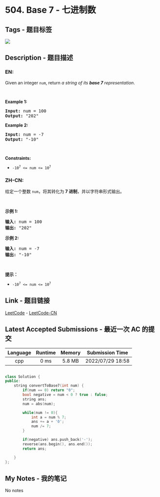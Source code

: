 
# 504. Base 7 - 七进制数

## Tags - 题目标签

 <img src="https://img.shields.io/badge/Math-数学-blue.svg">  


## Description - 题目描述

### EN:
<p>Given an integer <code>num</code>, return <em>a string of its <strong>base 7</strong> representation</em>.</p>

<p>&nbsp;</p>
<p><strong class="example">Example 1:</strong></p>
<pre><strong>Input:</strong> num = 100
<strong>Output:</strong> "202"
</pre><p><strong class="example">Example 2:</strong></p>
<pre><strong>Input:</strong> num = -7
<strong>Output:</strong> "-10"
</pre>
<p>&nbsp;</p>
<p><strong>Constraints:</strong></p>

<ul>
	<li><code>-10<sup>7</sup> &lt;= num &lt;= 10<sup>7</sup></code></li>
</ul>


### ZH-CN:
<p>给定一个整数 <code>num</code>，将其转化为 <strong>7 进制</strong>，并以字符串形式输出。</p>

<p>&nbsp;</p>

<p><strong>示例 1:</strong></p>

<pre>
<strong>输入:</strong> num = 100
<strong>输出:</strong> "202"
</pre>

<p><strong>示例 2:</strong></p>

<pre>
<strong>输入:</strong> num = -7
<strong>输出:</strong> "-10"
</pre>

<p>&nbsp;</p>

<p><strong>提示：</strong></p>

<ul>
	<li><code>-10<sup>7</sup>&nbsp;&lt;= num &lt;= 10<sup>7</sup></code></li>
</ul>



## Link - 题目链接

[LeetCode](https://leetcode.com/problems/base-7/description/)  -  [LeetCode-CN](https://leetcode.cn/problems/base-7/description/)
## Latest Accepted Submissions - 最近一次 AC 的提交


| Language | Runtime | Memory | Submission Time |
|:---:|:---:|:---:|:---:|
| cpp  | 0 ms | 5.8 MB | 2022/07/29 18:58 |

```cpp

class Solution {
public:
    string convertToBase7(int num) {
        if(num == 0) return "0";
        bool negative = num < 0 ? true : false;
        string ans;
        num = abs(num);

        while(num != 0){
            int a = num % 7;
            ans += a + '0';
            num /= 7;
        }

        if(negative) ans.push_back('-');
        reverse(ans.begin(), ans.end());
        return ans;

    }
};

```
## My Notes - 我的笔记


No notes


